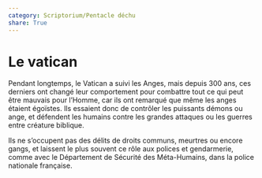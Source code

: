 ```yaml
---
category: Scriptorium/Pentacle déchu
share: True
---
```

# Le vatican

Pendant longtemps, le Vatican a suivi les Anges, mais depuis 300 ans, ces derniers ont changé leur comportement pour combattre tout ce qui peut être mauvais pour l’Homme, car ils ont remarqué que même les anges étaient égoïstes. 
Ils essaient donc de contrôler les puissants démons ou ange, et défendent les humains contre les grandes attaques ou les guerres entre créature biblique.  

Ils ne s’occupent pas des délits de droits communs, meurtres ou encore gangs, et laissent le plus souvent ce rôle aux polices et gendarmerie, comme avec le Département de Sécurité des Méta-Humains, dans la police nationale française.